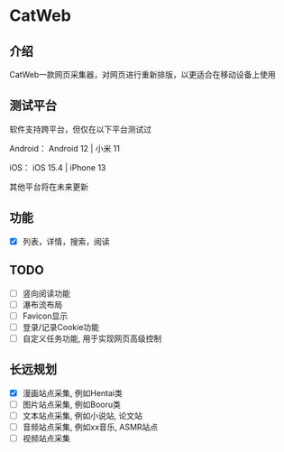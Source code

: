 # CatWeb

## 介绍

CatWeb一款网页采集器，对网页进行重新排版，以更适合在移动设备上使用

## 测试平台

软件支持跨平台，但仅在以下平台测试过

Android： Android 12 | 小米 11

iOS： iOS 15.4 | iPhone 13

其他平台将在未来更新

## 功能

- [x] 列表，详情，搜索，阅读

## TODO
- [ ] 竖向阅读功能
- [ ] 瀑布流布局
- [ ] Favicon显示
- [ ] 登录/记录Cookie功能
- [ ] 自定义任务功能, 用于实现网页高级控制

## 长远规划
- [x] 漫画站点采集, 例如Hentai类
- [ ] 图片站点采集, 例如Booru类
- [ ] 文本站点采集, 例如小说站, 论文站
- [ ] 音频站点采集, 例如xx音乐, ASMR站点
- [ ] 视频站点采集